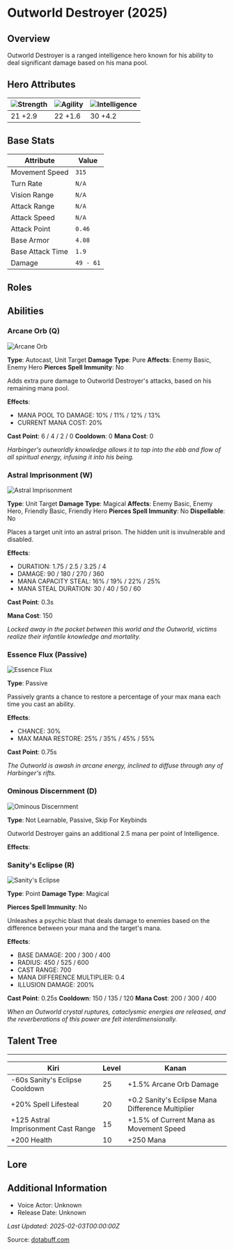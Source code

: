 # Outworld Destroyer (2025)

## Overview
Outworld Destroyer is a ranged intelligence hero known for his ability to deal significant damage based on his mana pool.

## Hero Attributes
| ![Strength](https://www.dotabuff.com/assets/hero_str-c4c83daf6344eee5758e6634a6535394cdcf03a9a8292076260cbe42b76d1b4c.png) | ![Agility](https://www.dotabuff.com/assets/hero_agi-f7c48b4a53d1a3f879d97d7afce7326b01d4a1a053fec8ea922ac6bbbe7947d7.png) | ![Intelligence](https://www.dotabuff.com/assets/hero_int-b590a71ef3df24fd995abacac069e7dbf3ee126cc67d6969bb3bea8034124232.png) |
|------------------------|------------------------|----------------------------|
| 21 +2.9             | 22 +1.6              | 30 +4.2            |

## Base Stats
| Attribute | Value |
|-----------|-------|
| Movement Speed | `315` |
| Turn Rate | `N/A` |
| Vision Range | `N/A` |
| Attack Range | `N/A` |
| Attack Speed | `N/A` |
| Attack Point | `0.46` |
| Base Armor | `4.08` |
| Base Attack Time | `1.9` |
| Damage | `49 - 61` |

## Roles


## Abilities
### Arcane Orb (Q)
![Arcane Orb](https://www.dotabuff.com/assets/skills/outworld-destroyer-arcane-orb-5391-15c09e6781c1af47668a29ff3d8c7c484f468863f2f533055a1322288a1fcd38.jpg)

**Type**: Autocast, Unit Target
**Damage Type**: Pure
**Affects**: Enemy Basic, Enemy Hero
**Pierces Spell Immunity**: No


Adds extra pure damage to Outworld Destroyer's attacks, based on his remaining mana pool.

**Effects**:
- MANA POOL TO DAMAGE: 10% / 11% / 12% / 13%
- CURRENT MANA COST: 20%

**Cast Point**: 6 / 4 / 2 / 0
**Cooldown**: 0
**Mana Cost**: 0

*Harbinger's outworldly knowledge allows it to tap into the ebb and flow of all spiritual energy, infusing it into his being.*

### Astral Imprisonment (W)
![Astral Imprisonment](https://www.dotabuff.com/assets/skills/outworld-destroyer-astral-imprisonment-5392-0d05148040b5e138e665f63ad775076c7aef1abd21648ef4eefc8b2ca095f4f4.jpg)

**Type**: Unit Target
**Damage Type**: Magical
**Affects**: Enemy Basic, Enemy Hero, Friendly Basic, Friendly Hero
**Pierces Spell Immunity**: No
**Dispellable**: No

Places a target unit into an astral prison. The hidden unit is invulnerable and disabled.

**Effects**:
- DURATION: 1.75 / 2.5 / 3.25 / 4
- DAMAGE: 90 / 180 / 270 / 360
- MANA CAPACITY STEAL: 16% / 19% / 22% / 25%
- MANA STEAL DURATION: 30 / 40 / 50 / 60

**Cast Point**: 0.3s

**Mana Cost**: 150

*Locked away in the pocket between this world and the Outworld, victims realize their infantile knowledge and mortality.*

### Essence Flux (Passive)
![Essence Flux](https://www.dotabuff.com/assets/skills/outworld-destroyer-essence-flux-5684-1c82f8ff7ec53388d429474192c7ed83316f12e15c35aa76668873f96d3f6d4e.jpg)

**Type**: Passive





Passively grants a chance to restore a percentage of your max mana each time you cast an ability.

**Effects**:
- CHANCE: 30%
- MAX MANA RESTORE: 25% / 35% / 45% / 55%

**Cast Point**: 0.75s



*The Outworld is awash in arcane energy, inclined to diffuse through any of Harbinger's rifts.*

### Ominous Discernment (D)
![Ominous Discernment](https://www.dotabuff.com/assets/skills/default-5a612c460046882c6741f2fd3db0f48ae721d557d613f3dc4db7262a1bd5864a.jpg)

**Type**: Not Learnable, Passive, Skip For Keybinds





Outworld Destroyer gains an additional 2.5 mana per point of Intelligence.

**Effects**:








### Sanity's Eclipse (R)
![Sanity's Eclipse](https://www.dotabuff.com/assets/skills/outworld-destroyer-sanitys-eclipse-5394-46847b317594bf2bc8bdcb5ce0739cd387fab03e3971a92a5094c64f37d3e905.jpg)

**Type**: Point
**Damage Type**: Magical

**Pierces Spell Immunity**: No


Unleashes a psychic blast that deals damage to enemies based on the difference between your mana and the target's mana.

**Effects**:
- BASE DAMAGE: 200 / 300 / 400
- RADIUS: 450 / 525 / 600
- CAST RANGE: 700
- MANA DIFFERENCE MULTIPLIER: 0.4
- ILLUSION DAMAGE: 200%

**Cast Point**: 0.25s
**Cooldown**: 150 / 135 / 120
**Mana Cost**: 200 / 300 / 400

*When an Outworld crystal ruptures, cataclysmic energies are released, and the reverberations of this power are felt interdimensionally.*


## Talent Tree
------------
Kiri | Level | Kanan
------|--------|-------
-60s Sanity's Eclipse Cooldown | 25 | +1.5% Arcane Orb Damage
+20% Spell Lifesteal | 20 | +0.2 Sanity's Eclipse Mana Difference Multiplier
+125 Astral Imprisonment Cast Range | 15 | +1.5% of Current Mana as Movement Speed
+200 Health | 10 | +250 Mana

## Lore
> 

## Additional Information
- Voice Actor: Unknown
- Release Date: Unknown

_Last Updated: 2025-02-03T00:00:00Z_

Source: [dotabuff.com](https://www.dotabuff.com/heroes/outworld-destroyer/abilities)
